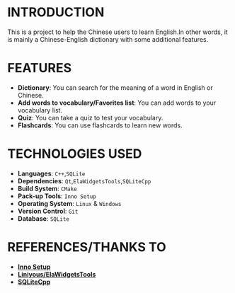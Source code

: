 # INTRODUCTION

This is a project to help the Chinese users to learn English.In other words, it is mainly a Chinese-English dictionary with some additional features.


# FEATURES

- **Dictionary**: You can search for the meaning of a word in English or Chinese.
- **Add words to vocabulary/Favorites list**: You can add words to your vocabulary list.
- **Quiz**: You can take a quiz to test your vocabulary.
- **Flashcards**: You can use flashcards to learn new words.


# TECHNOLOGIES USED

- **Languages**: `C++`,`SQLite`
- **Dependencies**: `Qt`,`ElaWidgetsTools`,`SQLiteCpp`
- **Build System**: `CMake`
- **Pack-up Tools**: `Inno Setup`
- **Operating System**: `Linux` & `Windows`
- **Version Control**: `Git`
- **Database**: `SQLite`



# REFERENCES/THANKS TO


- **[Inno Setup](https://www.jrsoftware.org/isinfo.php)**
- **[Liniyous/ElaWidgetsTools](https://github.com/Liniyous/ElaWidgetTools)**
- **[SQLiteCpp](https://github.com/SRombauts/SQLiteCpp)**
